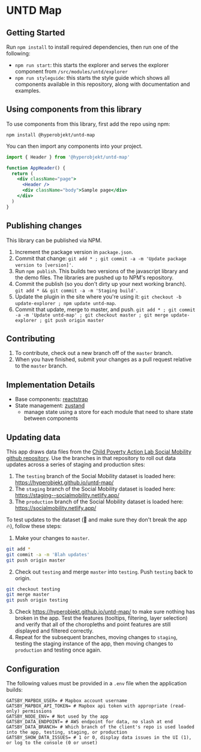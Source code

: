 # UNTD Map

## Getting Started

Run `npm install` to install required dependencies, then run
one of the following:

- `npm run start`: this starts the explorer and serves the
  explorer component from `/src/modules/untd/explorer`
- `npm run styleguide`: this starts the style guide which
  shows all components available in this repository, along
  with documentation and examples.

## Using components from this library

To use components from this library, first add the repo
using npm:

```
npm install @hyperobjekt/untd-map
```

You can then import any components into your project.

```jsx
import { Header } from '@hyperobjekt/untd-map'

function AppHeader() {
  return (
    <div className="page">
      <Header />
      <div className="body">Sample page</div>
    </div>
  )
}
```

## Publishing changes

This library can be published via NPM.

1. Increment the package version in `package.json`.
2. Commit that change:
   `git add * ; git commit -a -m 'Update package version to [version]'`.
3. Run `npm publish`. This builds two versions of the
   javascript library and the demo files. The libraries are
   pushed up to NPM's repository.
4. Commit the publish (so you don't dirty up your next
   working branch).
   `git add * && git commit -a -m 'Staging build'`.
5. Update the plugin in the site where you're using it:
   `git checkout -b update-explorer ; npm update untd-map`.
6. Commit that update, merge to master, and push.
   `git add * ; git commit -a -m 'Update untd-map' ; git checkout master ; git merge update-explorer ; git push origin master`

## Contributing

1. To contribute, check out a new branch off of the `master`
   branch.
2. When you have finished, submit your changes as a pull
   request relative to the `master` branch.

## Implementation Details

- Base components:
  [reactstrap](https://reactstrap.github.io/)
- State management:
  [zustand](https://github.com/react-spring/zustand)
  - manage state using a store for each module that need to
    share state between components

## Updating data

This app draws data files from the
[Child Poverty Action Lab Social Mobility github repository](https://github.com/childpovertyactionlab/Social-Mobility).
Use the branches in that repository to roll out data updates
across a series of staging and production sites:

1. The `testing` branch of the Social Mobility dataset is
   loaded here: https://hyperobjekt.github.io/untd-map/
2. The `staging` branch of the Social Mobility dataset is
   loaded here: https://staging--socialmobility.netlify.app/
3. The `production` branch of the Social Mobility dataset is
   loaded here: https://socialmobility.netlify.app/

To test updates to the dataset (:microscope: and make sure
they don't break the app :fire:), follow these steps:

1. Make your changes to `master`.

```bash
git add *
git commit -a -m 'Blah updates'
git push origin master
```

2. Check out `testing` and merge `master` into `testing`.
   Push `testing` back to origin.

```bash
git checkout testing
git merge master
git push origin testing
```

3. Check https://hyperobjekt.github.io/untd-map/ to make
   sure nothing has broken in the app. Test the features
   (tooltips, filtering, layer selection) and verify that
   all of the choropleths and point features are still
   displayed and filtered correctly.
4. Repeat for the subsequent branches, moving changes to
   `staging`, testing the staging instance of the app, then
   moving changes to `production` and testing once again.

## Configuration

The following values must be provided in a `.env` file when
the application builds:

```
GATSBY_MAPBOX_USER= # Mapbox account username
GATSBY_MAPBOX_API_TOKEN= # Mapbox api token with appropriate (read-only) permissions
GATSBY_NODE_ENV= # Not used by the app
GATSBY_DATA_ENDPOINT= # AWS endpoint for data, no slash at end
GATSBY_DATA_BRANCH= # Which branch of the client's repo is used loaded into the app, testing, staging, or production
GATSBY_SHOW_DATA_ISSUES= # 1 or 0, display data issues in the UI (1), or log to the console (0 or unset)
```
